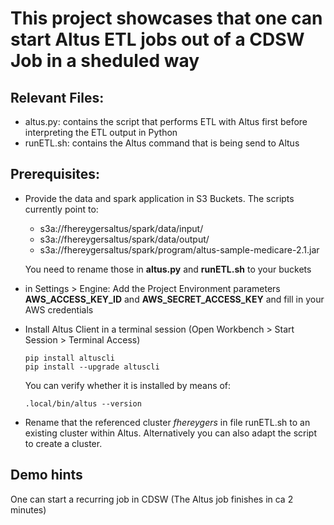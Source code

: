 # This project showcases that one can start Altus ETL jobs out of a CDSW Job in a sheduled way

## Relevant Files:

* altus.py: contains the script that performs ETL with Altus first before interpreting the ETL output in Python
* runETL.sh: contains the Altus command that is being send to Altus

## Prerequisites: 

* Provide the data and spark application in S3 Buckets. The scripts currently point to:
   * s3a://fhereygersaltus/spark/data/input/
   * s3a://fhereygersaltus/spark/data/output/
   * s3a://fhereygersaltus/spark/program/altus-sample-medicare-2.1.jar
  
  You need to rename those in **altus.py** and **runETL.sh** to your buckets
  
* in Settings > Engine: Add the Project Environment parameters **AWS_ACCESS_KEY_ID** and **AWS_SECRET_ACCESS_KEY** and fill in your AWS credentials

* Install Altus Client in a terminal session (Open Workbench > Start Session > Terminal Access)

   ```
   pip install altuscli 
   pip install --upgrade altuscli
   ```
   
   You can verify whether it is installed by means of:
   
    ```
    .local/bin/altus --version
   ```
* Rename that the referenced cluster *fhereygers* in file runETL.sh to an existing cluster within Altus. Alternatively you can also adapt the script to create a cluster.

## Demo hints 
One can start a recurring job in CDSW (The Altus job finishes in ca 2 minutes)
